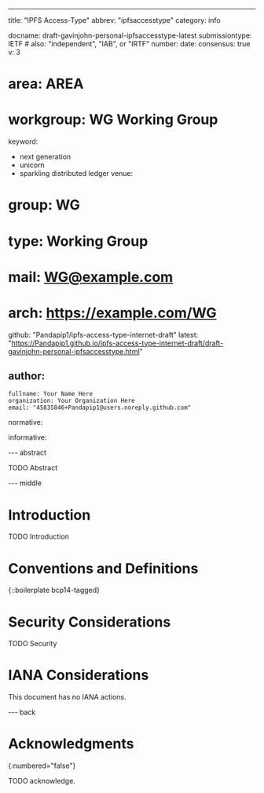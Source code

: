 ---
title: "IPFS Access-Type"
abbrev: "ipfsaccesstype"
category: info

docname: draft-gavinjohn-personal-ipfsaccesstype-latest
submissiontype: IETF  # also: "independent", "IAB", or "IRTF"
number:
date:
consensus: true
v: 3
# area: AREA
# workgroup: WG Working Group
keyword:
 - next generation
 - unicorn
 - sparkling distributed ledger
venue:
#  group: WG
#  type: Working Group
#  mail: WG@example.com
#  arch: https://example.com/WG
  github: "Pandapip1/ipfs-access-type-internet-draft"
  latest: "https://Pandapip1.github.io/ipfs-access-type-internet-draft/draft-gavinjohn-personal-ipfsaccesstype.html"

author:
 -
    fullname: Your Name Here
    organization: Your Organization Here
    email: "45835846+Pandapip1@users.noreply.github.com"

normative:

informative:


--- abstract

TODO Abstract


--- middle

# Introduction

TODO Introduction


# Conventions and Definitions

{::boilerplate bcp14-tagged}


# Security Considerations

TODO Security


# IANA Considerations

This document has no IANA actions.


--- back

# Acknowledgments
{:numbered="false"}

TODO acknowledge.
